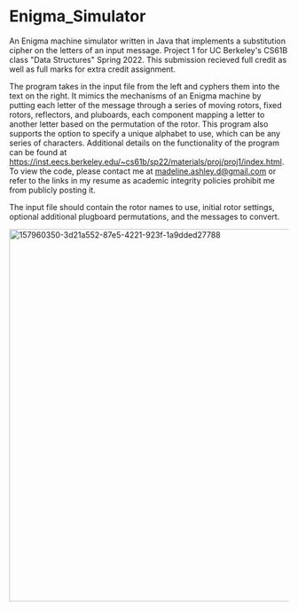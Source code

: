 # Enigma_Simulator
An Enigma machine simulator written in Java that implements a substitution cipher on the letters of an input message. Project 1 for UC Berkeley's CS61B class "Data Structures" Spring 2022. This submission recieved full credit as well as full marks for extra credit assignment. 

The program takes in the input file from the left and cyphers them into the text on the right. It mimics the mechanisms of an Enigma machine by putting each letter of the message through a series of moving rotors, fixed rotors, reflectors, and pluboards, each component mapping a letter to another letter based on the permutation of the rotor. This program also supports the option to specify a unique alphabet to use, which can be any series of characters. Additional details on the functionality of the program can be found at https://inst.eecs.berkeley.edu/~cs61b/sp22/materials/proj/proj1/index.html. To view the code, please contact me at madeline.ashley.d@gmail.com or refer to the links in my resume as academic integrity policies prohibit me from publicly posting it.

The input file should contain the rotor names to use, initial rotor settings, optional additional plugboard permutations, and the messages to convert.


<img width="672" alt="157960350-3d21a552-87e5-4221-923f-1a9dded27788" src="https://user-images.githubusercontent.com/94712005/176823102-ee039823-b668-4635-b486-57b446653180.png">
